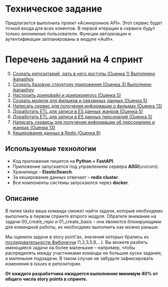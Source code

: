 # Техническое задание

Предлагается выполнить проект «Асинхронное API». Этот сервис будет точкой входа для всех клиентов. В первой итерации в сервисе будут только анонимные пользователи. Функции авторизации и аутентификации запланированы в модуле «Auth».

# Перечень заданий на 4 спринт
0. [Создать репозитарий, дать в него доступы (Оценка 1) Выполнено ikanashov](./tasks/00_create_repo.md)
1. [Создать базовую структуру приложения (Оценка 3) Выполнено ikanashov](./tasks/01_create_basis.md)
2. [Настроить докерфайл и докеркомпоуз (Оценка 5)](./tasks/02_docker.md)
3. [Создать модели для фильмов и связанных данных (Оценка 5)](./tasks/03_models.md)
4. [Написать сервис для получения информации о фильмах (Оценка 13)](./tasks/04_film_logic.md)
5. [Доработать ETL для записи в ES данных жанров (Оценка 5)](./tasks/05_etl_genre.md)
6. [Доработать ETL для записи в ES данных персоналий (Оценка 5)](./tasks/06_etl_person.md)
7. [Написать сервисы для получения информации об персоналиях и жанрах (Оценка 13)](./tasks/07_genre_person_logic.md)
8. [Кеширование данных в Redis (Оценка 8)](./tasks/08_cache.md)

## Используемые технологии

- Код приложения пишется на **Python + FastAPI**.
- Приложение запускается под управлением сервера **ASGI**(uvicorn).
- Хранилище – **ElasticSearch**.
- За кеширование данных отвечает – **redis cluster**.
- Все компоненты системы запускаются через **docker**.

## Описание
В папке tasks ваша команда сможет найти задачи, которые необходимо выполнить в первом спринте второго модуля. Обратите внимание на задачи 00_create_repo и 01_create_basis – они являются блокирующими для командной работы, их необходимо выполнить как можно раньше.

Мы оценили задачи в story point'ах, значения которых брались из [последовательности Фибоначчи](https://ru.wikipedia.org/wiki/Числа_Фибоначчи) (1,2,3,5,8,…).
Вы можете разбить имеющиеся задачи на более маленькие – например, чтобы распределять между участниками команды не большие куски задания, а маленькие подзадачи. В таком случае не забудьте зафиксировать изменения в issues в репозитории.

**От каждого разработчика ожидается выполнение минимум 40% от общего числа story points в спринте.**
